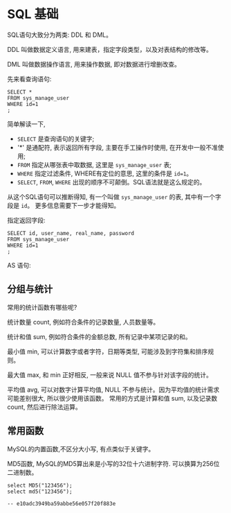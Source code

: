 # SQL 基础


SQL语句大致分为两类:  DDL 和 DML。

DDL 叫做数据定义语言, 用来建表，指定字段类型，以及对表结构的修改等。

DML 叫做数据操作语言, 用来操作数据, 即对数据进行增删改查。

先来看查询语句:

```
SELECT *
FROM sys_manage_user
WHERE id=1
;
```

简单解读一下, 

- `SELECT` 是查询语句的关键字;
- '*' 是通配符, 表示返回所有字段, 主要在手工操作时使用, 在开发中一般不准使用;
- `FROM` 指定从哪张表中取数据, 这里是 `sys_manage_user` 表;
- `WHERE` 指定过滤条件, WHERE有定位的意思, 这里的条件是 `id=1`。
- `SELECT`, `FROM`, `WHERE` 出现的顺序不可颠倒。SQL语法就是这么规定的。

从这个SQL语句可以推断得知, 有一个叫做 `sys_manage_user` 的表, 其中有一个字段是 `id`。 更多信息需要下一步才能得知。


指定返回字段:


```
SELECT id, user_name, real_name, password
FROM sys_manage_user
WHERE id=1
;
```

AS 语句:











## 分组与统计

常用的统计函数有哪些呢?

统计数量 count,  例如符合条件的记录数量, 人员数量等。

统计和值 sum, 例如符合条件的金额总数, 所有记录中某项记录的和。

最小值 min, 可以计算数字或者字符，日期等类型, 可能涉及到字符集和排序规则。

最大值 max, 和 min 正好相反, 一般来说 NULL 值不参与针对该字段的统计。

平均值 avg, 可以对数字计算平均值, NULL 不参与统计。因为平均值的统计需求可能差别很大, 所以很少使用该函数。 常用的方式是计算和值 sum, 以及记录数 count, 然后进行除法运算。


## 常用函数

MySQL的内置函数,不区分大小写, 有点类似于关键字。



MD5函数, MySQL的MD5算出来是小写的32位十六进制字符. 可以换算为256位二进制数。

```
select MD5("123456");
select md5("123456");

-- e10adc3949ba59abbe56e057f20f883e
```











